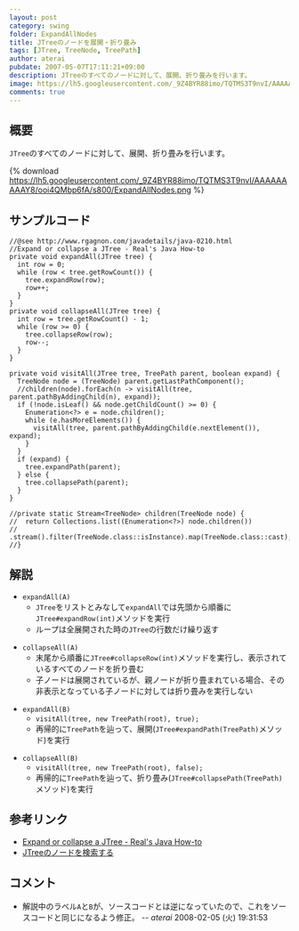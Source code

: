 ```yaml
---
layout: post
category: swing
folder: ExpandAllNodes
title: JTreeのノードを展開・折り畳み
tags: [JTree, TreeNode, TreePath]
author: aterai
pubdate: 2007-05-07T17:11:21+09:00
description: JTreeのすべてのノードに対して、展開、折り畳みを行います。
image: https://lh5.googleusercontent.com/_9Z4BYR88imo/TQTMS3T9nvI/AAAAAAAAAY8/ooi4QMbp6fA/s800/ExpandAllNodes.png
comments: true
---
```

## 概要
`JTree`のすべてのノードに対して、展開、折り畳みを行います。

{% download https://lh5.googleusercontent.com/_9Z4BYR88imo/TQTMS3T9nvI/AAAAAAAAAY8/ooi4QMbp6fA/s800/ExpandAllNodes.png %}

## サンプルコード
<pre class="prettyprint"><code>//@see http://www.rgagnon.com/javadetails/java-0210.html
//Expand or collapse a JTree - Real's Java How-to
private void expandAll(JTree tree) {
  int row = 0;
  while (row &lt; tree.getRowCount()) {
    tree.expandRow(row);
    row++;
  }
}
private void collapseAll(JTree tree) {
  int row = tree.getRowCount() - 1;
  while (row &gt;= 0) {
    tree.collapseRow(row);
    row--;
  }
}

private void visitAll(JTree tree, TreePath parent, boolean expand) {
  TreeNode node = (TreeNode) parent.getLastPathComponent();
  //children(node).forEach(n -&gt; visitAll(tree, parent.pathByAddingChild(n), expand));
  if (!node.isLeaf() &amp;&amp; node.getChildCount() &gt;= 0) {
    Enumeration&lt;?&gt; e = node.children();
    while (e.hasMoreElements()) {
      visitAll(tree, parent.pathByAddingChild(e.nextElement()), expand);
    }
  }
  if (expand) {
    tree.expandPath(parent);
  } else {
    tree.collapsePath(parent);
  }
}

//private static Stream&lt;TreeNode&gt; children(TreeNode node) {
//  return Collections.list((Enumeration&lt;?&gt;) node.children())
//    .stream().filter(TreeNode.class::isInstance).map(TreeNode.class::cast);
//}
</code></pre>

## 解説
- `expandAll(A)`
    - `JTree`をリストとみなして`expandAll`では先頭から順番に`JTree#expandRow(int)`メソッドを実行
    - ループは全展開された時の`JTree`の行数だけ繰り返す

<!-- dummy comment line for breaking list -->

- `collapseAll(A)`
    - 末尾から順番に`JTree#collapseRow(int)`メソッドを実行し、表示されているすべてのノードを折り畳む
    - 子ノードは展開されているが、親ノードが折り畳まれている場合、その非表示となっている子ノードに対しては折り畳みを実行しない

<!-- dummy comment line for breaking list -->

- `expandAll(B)`
    - `visitAll(tree, new TreePath(root), true);`
    - 再帰的に`TreePath`を辿って、展開(`JTree#expandPath(TreePath)`メソッド)を実行

<!-- dummy comment line for breaking list -->

- `collapseAll(B)`
    - `visitAll(tree, new TreePath(root), false);`
    - 再帰的に`TreePath`を辿って、折り畳み(`JTree#collapsePath(TreePath)`メソッド)を実行

<!-- dummy comment line for breaking list -->

## 参考リンク
- [Expand or collapse a JTree - Real's Java How-to](http://www.rgagnon.com/javadetails/java-0210.html)
- [JTreeのノードを検索する](http://ateraimemo.com/Swing/SearchBox.html)

<!-- dummy comment line for breaking list -->

## コメント
- 解説中のラベル`A`と`B`が、ソースコードとは逆になっていたので、これをソースコードと同じになるよう修正。 -- *aterai* 2008-02-05 (火) 19:31:53

<!-- dummy comment line for breaking list -->
